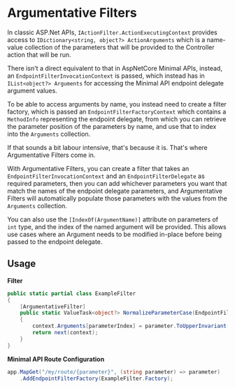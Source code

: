 # Argumentative Filters

In classic ASP.Net APIs, `IActionFilter.ActionExecutingContext` provides access to `IDictionary<string, object?> ActionArguments` which is a name-value collection of the parameters that will be provided to the Controller action that will be run.

There isn't a direct equivalent to that in AspNetCore Minimal APIs, instead, an `EndpointFilterInvocationContext` is passed, which instead has in `IList<object?> Arguments` for accessing the Minimal API endpoint delegate argument values.

To be able to access arguments by name, you instead need to create a filter factory, which is passed an `EndpointFilterFactoryContext` which contains a `MethodInfo` representing the endpoint delegate, from which you can retrieve the parameter position of the parameters by name, and use that to index into the `Arguments` collection.

If that sounds a bit labour intensive, that's because it is. That's where Argumentative Filters come in.

With Argumentative Filters, you can create a filter that takes an `EndpointFilterInvocationContext` and an `EndpointFilterDelegate` as required parameters, then you can add whichever parameters you want that match the names of the endpoint delegate parameters, and Argumentative Filters will automatically populate those parameters with the values from the `Arguments` collection.

You can also use the `[IndexOf(ArgumentName)]` attribute on parameters of `int` type, and the index of the named argument will be provided. This allows use cases where an Argument needs to be modified in-place before being passed to the endpoint delegate.

## Usage

**Filter**

```csharp
public static partial class ExampleFilter
{
    [ArgumentativeFilter]
    public static ValueTask<object?> NormalizeParameterCase(EndpointFilterInvocationContext context, EndpointFilterDelegate next, string parameter, [IndexOf(nameof(parameter))] int parameterIndex)
    {
        context.Arguments[parameterIndex] = parameter.ToUpperInvariant();
        return next(context);
    }
}

```

**Minimal API Route Configuration**

```csharp
app.MapGet("/my/route/{parameter}", (string parameter) => parameter)
    .AddEndpointFilterFactory(ExampleFilter.Factory);
```
